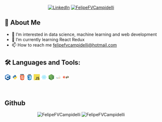 <p align="center"> 
  <a href="https://www.linkedin.com/in/felipe-campidelli-96bb6b1a8" target="_blank"><img alt="LinkedIn" src="https://img.shields.io/badge/-LinkedIn-0077B5?style=for-the-badge&logo=Linkedin&logoColor=white"></a>
  <a href="https://github.com/FelipeFVCampidelli" target="_blank"><img alt="FelipeFVCampidelli" src="https://shields-io-visitor-counter.herokuapp.com/badge?page=octocat.Spoon-Knife&labelColor=000000&logo=GitHub&logoColor=FFFFFF&color=blueviolet&style=for-the-badge"/></a>
</p>


## 📖 About Me

- 👀 I’m interested in data science, machine learning and web development
- 🌱 I’m currently learning React Redux
- 📫 How to reach me felipefvcampidelli@hotmail.com

## 🛠️ Languages and Tools:

<code><img height="20" src="https://raw.githubusercontent.com/github/explore/80688e429a7d4ef2fca1e82350fe8e3517d3494d/topics/cpp/cpp.png"></code>
<code><img height="20" src="https://raw.githubusercontent.com/github/explore/80688e429a7d4ef2fca1e82350fe8e3517d3494d/topics/python/python.png"></code>
<code><img height="20" src="https://raw.githubusercontent.com/github/explore/80688e429a7d4ef2fca1e82350fe8e3517d3494d/topics/html/html.png"></code>
<code><img height="20" src="https://raw.githubusercontent.com/github/explore/80688e429a7d4ef2fca1e82350fe8e3517d3494d/topics/css/css.png"></code>
<code><img height="20" src="https://raw.githubusercontent.com/github/explore/80688e429a7d4ef2fca1e82350fe8e3517d3494d/topics/javascript/javascript.png"></code>
<code><img height="20" src="https://raw.githubusercontent.com/github/explore/80688e429a7d4ef2fca1e82350fe8e3517d3494d/topics/react/react.png"></code>
<code><img height="20" src="https://raw.githubusercontent.com/github/explore/80688e429a7d4ef2fca1e82350fe8e3517d3494d/topics/nodejs/nodejs.png"></code>
<code><img height="20" src="https://raw.githubusercontent.com/github/explore/80688e429a7d4ef2fca1e82350fe8e3517d3494d/topics/mysql/mysql.png"></code>
<code><img height="20" src="https://raw.githubusercontent.com/github/explore/80688e429a7d4ef2fca1e82350fe8e3517d3494d/topics/git/git.png"></code>

</br>

## Github 

<!-- Stats themes= https://github.com/anuraghazra/github-readme-stats/blob/master/themes/README.md -->
<p align="center">
  <img src="https://github-readme-stats.vercel.app/api?username=FelipeFVCampidelli&custom_title=My%20GitHub%20Stats!&count_private=true&show_icons=true&theme=radical"                alt="FelipeFVCampidelli" />
  <img height="195" src="https://github-readme-stats.vercel.app/api/top-langs/?username=FelipeFVCampidelli&langs_count=10&layout=compact&theme=radical" alt="FelipeFVCampidelli" />
</p>
